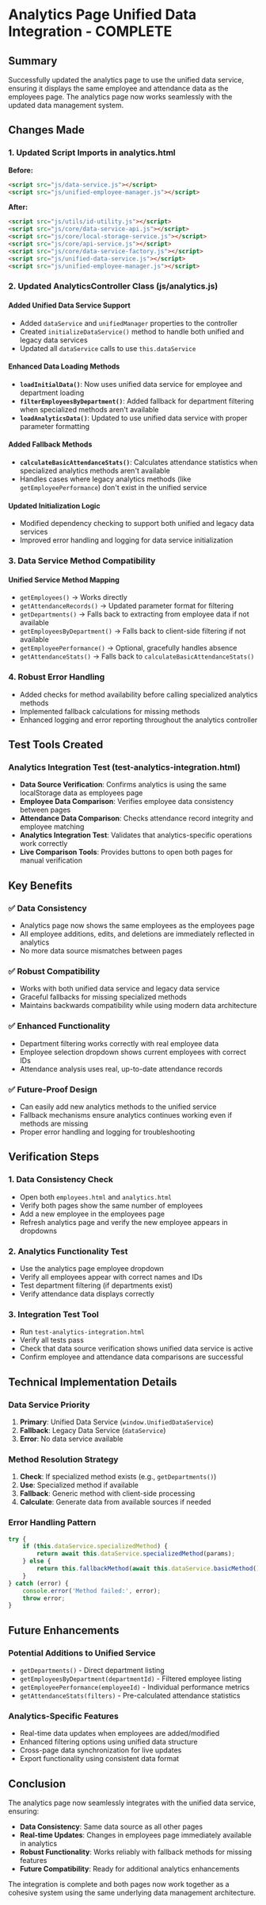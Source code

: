 # Analytics Page Unified Data Integration - COMPLETE

## Summary
Successfully updated the analytics page to use the unified data service, ensuring it displays the same employee and attendance data as the employees page. The analytics page now works seamlessly with the updated data management system.

## Changes Made

### 1. Updated Script Imports in analytics.html
**Before:**
```html
<script src="js/data-service.js"></script>
<script src="js/unified-employee-manager.js"></script>
```

**After:**
```html
<script src="js/utils/id-utility.js"></script>
<script src="js/core/data-service-api.js"></script>
<script src="js/core/local-storage-service.js"></script>
<script src="js/core/api-service.js"></script>
<script src="js/core/data-service-factory.js"></script>
<script src="js/unified-data-service.js"></script>
<script src="js/unified-employee-manager.js"></script>
```

### 2. Updated AnalyticsController Class (js/analytics.js)

#### Added Unified Data Service Support
- Added `dataService` and `unifiedManager` properties to the controller
- Created `initializeDataService()` method to handle both unified and legacy data services
- Updated all `dataService` calls to use `this.dataService`

#### Enhanced Data Loading Methods
- **`loadInitialData()`**: Now uses unified data service for employee and department loading
- **`filterEmployeesByDepartment()`**: Added fallback for department filtering when specialized methods aren't available
- **`loadAnalyticsData()`**: Updated to use unified data service with proper parameter formatting

#### Added Fallback Methods
- **`calculateBasicAttendanceStats()`**: Calculates attendance statistics when specialized analytics methods aren't available
- Handles cases where legacy analytics methods (like `getEmployeePerformance`) don't exist in the unified service

#### Updated Initialization Logic
- Modified dependency checking to support both unified and legacy data services
- Improved error handling and logging for data service initialization

### 3. Data Service Method Compatibility

#### Unified Service Method Mapping
- `getEmployees()` → Works directly
- `getAttendanceRecords()` → Updated parameter format for filtering
- `getDepartments()` → Falls back to extracting from employee data if not available
- `getEmployeesByDepartment()` → Falls back to client-side filtering if not available
- `getEmployeePerformance()` → Optional, gracefully handles absence
- `getAttendanceStats()` → Falls back to `calculateBasicAttendanceStats()`

### 4. Robust Error Handling
- Added checks for method availability before calling specialized analytics methods
- Implemented fallback calculations for missing methods
- Enhanced logging and error reporting throughout the analytics controller

## Test Tools Created

### Analytics Integration Test (test-analytics-integration.html)
- **Data Source Verification**: Confirms analytics is using the same localStorage data as employees page
- **Employee Data Comparison**: Verifies employee data consistency between pages
- **Attendance Data Comparison**: Checks attendance record integrity and employee matching
- **Analytics Integration Test**: Validates that analytics-specific operations work correctly
- **Live Comparison Tools**: Provides buttons to open both pages for manual verification

## Key Benefits

### ✅ Data Consistency
- Analytics page now shows the same employees as the employees page
- All employee additions, edits, and deletions are immediately reflected in analytics
- No more data source mismatches between pages

### ✅ Robust Compatibility
- Works with both unified data service and legacy data service
- Graceful fallbacks for missing specialized methods
- Maintains backwards compatibility while using modern data architecture

### ✅ Enhanced Functionality
- Department filtering works correctly with real employee data
- Employee selection dropdown shows current employees with correct IDs
- Attendance analysis uses real, up-to-date attendance records

### ✅ Future-Proof Design
- Can easily add new analytics methods to the unified service
- Fallback mechanisms ensure analytics continues working even if methods are missing
- Proper error handling and logging for troubleshooting

## Verification Steps

### 1. Data Consistency Check
- Open both `employees.html` and `analytics.html`
- Verify both pages show the same number of employees
- Add a new employee in the employees page
- Refresh analytics page and verify the new employee appears in dropdowns

### 2. Analytics Functionality Test
- Use the analytics page employee dropdown
- Verify all employees appear with correct names and IDs
- Test department filtering (if departments exist)
- Verify attendance data displays correctly

### 3. Integration Test Tool
- Run `test-analytics-integration.html`
- Verify all tests pass
- Check that data source verification shows unified data service is active
- Confirm employee and attendance data comparisons are successful

## Technical Implementation Details

### Data Service Priority
1. **Primary**: Unified Data Service (`window.UnifiedDataService`)
2. **Fallback**: Legacy Data Service (`dataService`)
3. **Error**: No data service available

### Method Resolution Strategy
1. **Check**: If specialized method exists (e.g., `getDepartments()`)
2. **Use**: Specialized method if available
3. **Fallback**: Generic method with client-side processing
4. **Calculate**: Generate data from available sources if needed

### Error Handling Pattern
```javascript
try {
    if (this.dataService.specializedMethod) {
        return await this.dataService.specializedMethod(params);
    } else {
        return this.fallbackMethod(await this.dataService.basicMethod());
    }
} catch (error) {
    console.error('Method failed:', error);
    throw error;
}
```

## Future Enhancements

### Potential Additions to Unified Service
- `getDepartments()` - Direct department listing
- `getEmployeesByDepartment(departmentId)` - Filtered employee listing
- `getEmployeePerformance(employeeId)` - Individual performance metrics
- `getAttendanceStats(filters)` - Pre-calculated attendance statistics

### Analytics-Specific Features
- Real-time data updates when employees are added/modified
- Enhanced filtering options using unified data structure
- Cross-page data synchronization for live updates
- Export functionality using consistent data format

## Conclusion

The analytics page now seamlessly integrates with the unified data service, ensuring:
- **Data Consistency**: Same data source as all other pages
- **Real-time Updates**: Changes in employees page immediately available in analytics
- **Robust Functionality**: Works reliably with fallback methods for missing features
- **Future Compatibility**: Ready for additional analytics enhancements

The integration is complete and both pages now work together as a cohesive system using the same underlying data management architecture.
